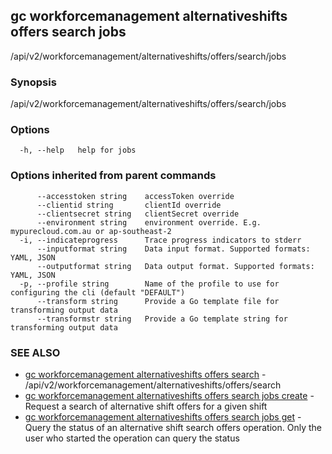 ## gc workforcemanagement alternativeshifts offers search jobs

/api/v2/workforcemanagement/alternativeshifts/offers/search/jobs

### Synopsis

/api/v2/workforcemanagement/alternativeshifts/offers/search/jobs

### Options

```
  -h, --help   help for jobs
```

### Options inherited from parent commands

```
      --accesstoken string    accessToken override
      --clientid string       clientId override
      --clientsecret string   clientSecret override
      --environment string    environment override. E.g. mypurecloud.com.au or ap-southeast-2
  -i, --indicateprogress      Trace progress indicators to stderr
      --inputformat string    Data input format. Supported formats: YAML, JSON
      --outputformat string   Data output format. Supported formats: YAML, JSON
  -p, --profile string        Name of the profile to use for configuring the cli (default "DEFAULT")
      --transform string      Provide a Go template file for transforming output data
      --transformstr string   Provide a Go template string for transforming output data
```

### SEE ALSO

* [gc workforcemanagement alternativeshifts offers search](gc_workforcemanagement_alternativeshifts_offers_search.html)	 - /api/v2/workforcemanagement/alternativeshifts/offers/search
* [gc workforcemanagement alternativeshifts offers search jobs create](gc_workforcemanagement_alternativeshifts_offers_search_jobs_create.html)	 - Request a search of alternative shift offers for a given shift
* [gc workforcemanagement alternativeshifts offers search jobs get](gc_workforcemanagement_alternativeshifts_offers_search_jobs_get.html)	 - Query the status of an alternative shift search offers operation. Only the user who started the operation can query the status



